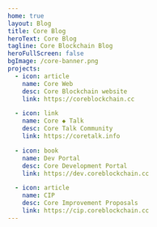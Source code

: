 ```yaml
---
home: true
layout: Blog
title: Core Blog
heroText: Core Blog
tagline: Core Blockchain Blog
heroFullScreen: false
bgImage: /core-banner.png
projects:
  - icon: article
    name: Core Web
    desc: Core Blockchain website
    link: https://coreblockchain.cc

  - icon: link
    name: Core ◆ Talk
    desc: Core Talk Community
    link: https://coretalk.info

  - icon: book
    name: Dev Portal
    desc: Core Development Portal
    link: https://dev.coreblockchain.cc

  - icon: article
    name: CIP
    desc: Core Improvement Proposals
    link: https://cip.coreblockchain.cc
---
```

